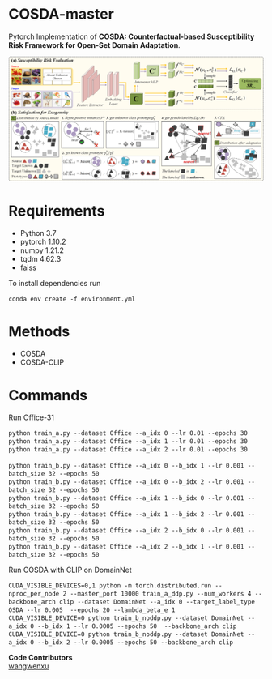 # COSDA-master
Pytorch Implementation of **COSDA: Counterfactual-based Susceptibility Risk Framework for Open-Set Domain Adaptation**.

![image](https://github.com/ZHOURui6025/COSDA-master/blob/master/method.png)


# Requirements
- Python 3.7
- pytorch 1.10.2
- numpy 1.21.2
- tqdm 4.62.3
- faiss

To install dependencies run
 ```
conda env create -f environment.yml
```

# Methods

- COSDA
- COSDA-CLIP

# Commands
 Run Office-31
 ```
python train_a.py --dataset Office --a_idx 0 --lr 0.01 --epochs 30
python train_a.py --dataset Office --a_idx 1 --lr 0.01 --epochs 30
python train_a.py --dataset Office --a_idx 2 --lr 0.01 --epochs 30

python train_b.py --dataset Office --a_idx 0 --b_idx 1 --lr 0.001 --batch_size 32 --epochs 50 
python train_b.py --dataset Office --a_idx 0 --b_idx 2 --lr 0.001 --batch_size 32 --epochs 50
python train_b.py --dataset Office --a_idx 1 --b_idx 0 --lr 0.001 --batch_size 32 --epochs 50 
python train_b.py --dataset Office --a_idx 1 --b_idx 2 --lr 0.001 --batch_size 32 --epochs 50 
python train_b.py --dataset Office --a_idx 2 --b_idx 0 --lr 0.001 --batch_size 32 --epochs 50  
python train_b.py --dataset Office --a_idx 2 --b_idx 1 --lr 0.001 --batch_size 32 --epochs 50 
```



Run COSDA with CLIP on DomainNet
```
CUDA_VISIBLE_DEVICES=0,1 python -m torch.distributed.run --nproc_per_node 2 --master_port 10000 train_a_ddp.py --num_workers 4 --backbone_arch clip --dataset DomainNet --a_idx 0 --target_label_type OSDA --lr 0.005  --epochs 20 --lambda_beta_e 1
CUDA_VISIBLE_DEVICE=0 python train_b_noddp.py --dataset DomainNet --a_idx 0 --b_idx 1 --lr 0.0005 --epochs 50  --backbone_arch clip
CUDA_VISIBLE_DEVICE=0 python train_b_noddp.py --dataset DomainNet --a_idx 0 --b_idx 2 --lr 0.0005 --epochs 50 --backbone_arch clip

```

**Code Contributors** 
<br>
[wangwenxu](https://github.com/csrwang)
